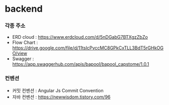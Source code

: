 # backend

### 각종 주소 
- ERD cloud : https://www.erdcloud.com/d/5nDGabG7BTXgzZbZo
- Flow Chart : https://drive.google.com/file/d/11tslcPvccMC8GPkCxTLL3BdT5rGHkOGO/view
- Swagger : https://app.swaggerhub.com/apis/bapool/bapool_capstome/1.0.1

### 컨벤션  
- 커밋 컨벤션 : Angular Js Commit Convention
- 자바 컨벤션 : https://newwisdom.tistory.com/96

